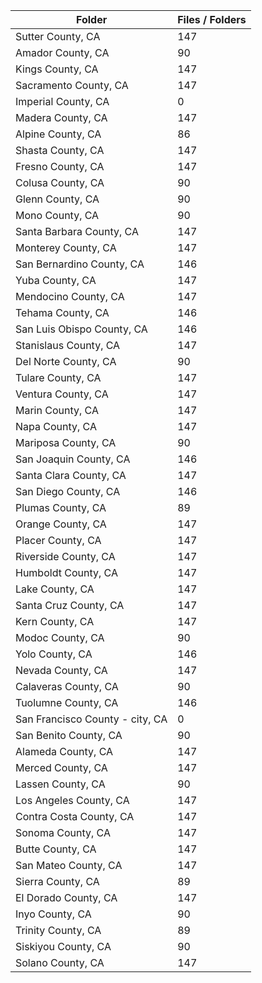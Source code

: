 | Folder                          |   Files / Folders |
|---------------------------------|-------------------|
| Sutter County, CA               |               147 |
| Amador County, CA               |                90 |
| Kings County, CA                |               147 |
| Sacramento County, CA           |               147 |
| Imperial County, CA             |                 0 |
| Madera County, CA               |               147 |
| Alpine County, CA               |                86 |
| Shasta County, CA               |               147 |
| Fresno County, CA               |               147 |
| Colusa County, CA               |                90 |
| Glenn County, CA                |                90 |
| Mono County, CA                 |                90 |
| Santa Barbara County, CA        |               147 |
| Monterey County, CA             |               147 |
| San Bernardino County, CA       |               146 |
| Yuba County, CA                 |               147 |
| Mendocino County, CA            |               147 |
| Tehama County, CA               |               146 |
| San Luis Obispo County, CA      |               146 |
| Stanislaus County, CA           |               147 |
| Del Norte County, CA            |                90 |
| Tulare County, CA               |               147 |
| Ventura County, CA              |               147 |
| Marin County, CA                |               147 |
| Napa County, CA                 |               147 |
| Mariposa County, CA             |                90 |
| San Joaquin County, CA          |               146 |
| Santa Clara County, CA          |               147 |
| San Diego County, CA            |               146 |
| Plumas County, CA               |                89 |
| Orange County, CA               |               147 |
| Placer County, CA               |               147 |
| Riverside County, CA            |               147 |
| Humboldt County, CA             |               147 |
| Lake County, CA                 |               147 |
| Santa Cruz County, CA           |               147 |
| Kern County, CA                 |               147 |
| Modoc County, CA                |                90 |
| Yolo County, CA                 |               146 |
| Nevada County, CA               |               147 |
| Calaveras County, CA            |                90 |
| Tuolumne County, CA             |               146 |
| San Francisco County - city, CA |                 0 |
| San Benito County, CA           |                90 |
| Alameda County, CA              |               147 |
| Merced County, CA               |               147 |
| Lassen County, CA               |                90 |
| Los Angeles County, CA          |               147 |
| Contra Costa County, CA         |               147 |
| Sonoma County, CA               |               147 |
| Butte County, CA                |               147 |
| San Mateo County, CA            |               147 |
| Sierra County, CA               |                89 |
| El Dorado County, CA            |               147 |
| Inyo County, CA                 |                90 |
| Trinity County, CA              |                89 |
| Siskiyou County, CA             |                90 |
| Solano County, CA               |               147 |